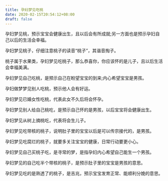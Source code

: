 ```yaml
---
title: 孕妇梦见吃桃
date: 2020-02-15T20:54:12+08:00
draft: false
---
```


孕妇梦见桃，预示宝宝会健康出生，且以后会有所成就;另一方面也是预示孕妇自己以后的生活会幸福。


孕妇梦见桃子，仔细注意桃子的读音“桃子”，其谐音掏子。

桃子属于水果类，孕妇梦见吃桃子，那么恭喜你，你应该怀的是儿子，且以后生活会幸福美满。


孕妇梦见自己吃桃，是预示自己在盼望宝宝的到来;内心希望宝宝是男孩。


孕妇做梦梦见别人吃桃，预示他人会有好运。

孕妇梦见已婚女性吃桃，代表此女不久后将会怀孕。


孕妇梦见别人给自己桃吃，是预示自己怀的是男孩，以后宝宝将会健康出生。


孕妇梦见从树上摘桃吃，代表将会生儿子。


孕妇梦见吃带核的桃子，说明肚子里的宝宝以后是可以传宗接代的，是男孩。


孕妇梦见吃腐烂的桃子，就要多关注宝宝的健康，日常行动要更小心。


孕妇梦见自己买桃子吃，是寻常的梦，是指孕妇内心希望自己能生一个男孩。


孕妇梦见的自己吃半个带核的桃子，是预示肚子里的宝宝是男孩的意思。


孕妇梦见吃的是熟透了的桃子，是吉兆，预示宝宝发育正常、能顺利分娩的意思。

